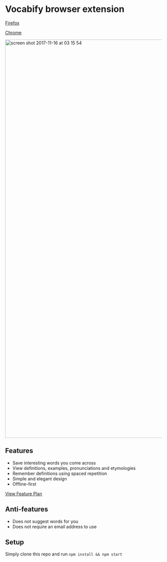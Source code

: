 # Vocabify browser extension

[Firefox](https://addons.mozilla.org/en-US/firefox/addon/vocabify/)

[Chrome](https://chrome.google.com/webstore/detail/vocabify/kfflofdchiheamgnkdipdkhlbcecbnge)

<img width="1280" alt="screen shot 2017-11-16 at 03 15 54" src="https://user-images.githubusercontent.com/6935585/32872215-6bd169d2-ca7d-11e7-9ff2-0c97403adba9.png">

## Features
* Save interesting words you come across
* View definitions, examples, pronunciations and etymologies
* Remember definitions using spaced repetition
* Simple and elegant design
* Offline-first

[View Feature Plan](https://github.com/paulbreslin/vocabify_app/projects/3)

## Anti-features
* Does not suggest words for you
* Does not require an email address to use

## Setup
Simply clone this repo and run `npm install && npm start`
